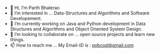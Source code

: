 - 👋 Hi, I’m Parth Bhalerao
- 👀 I’m interested in ... Data-Structures and Algorithms and Software Developement.
- 🌱 I’m currently working on Java and Python development in Data Structures and Algorithms and Object Oriented System Design.
- 💞️ I’m looking to collaborate on ... open source projects and learn new things.
- 📫 How to reach me ... My Email-ID is : pvbcod@gmail.com

<!---
pvbgeek/pvbgeek is a ✨ special ✨ repository because its `README.md` (this file) appears on your GitHub profile.
You can click the Preview link to take a look at your changes.
--->

